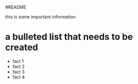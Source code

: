 #README

this is some important information

# a bulleted list that needs to be created
* fact 1
* fact 2
* fact 3
* fact 4
